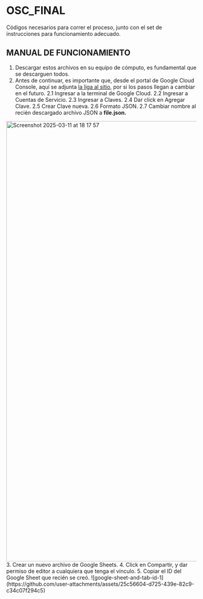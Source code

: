 # OSC_FINAL
Códigos necesarios para correr el proceso, junto con el set de instrucciones para funcionamiento adecuado.


## MANUAL DE FUNCIONAMIENTO

  1. Descargar estos archivos en su equipo de cómputo, es fundamental que se descarguen todos.
  2. Antes de continuar, es importante que, desde el portal de Google Cloud Console, aquí se adjunta [la liga al sitio](https://developers.google.com/workspace/guides/create-credentials#api-key), por si los pasos llegan a cambiar en el futuro.
  2.1 Ingresar a la terminal de Google Cloud.
  2.2 Ingresar a Cuentas de Servicio.
  2.3 Ingresar a Claves.
  2.4 Dar click en Agregar Clave.
  2.5 Crear Clave nueva.
  2.6 Formato JSON.
  2.7 Cambiar nombre al recién descargado archivo JSON a <b>file.json.</b>
  <img width="1162" alt="Screenshot 2025-03-11 at 18 17 57" src="https://github.com/user-attachments/assets/0758a1bc-913b-478f-af5b-a0a4a60e06bd" />
  3. Crear un nuevo archivo de Google Sheets.
  4. Click en Compartir, y dar permiso de editor a cualquiera que tenga el vínculo.
  5. Copiar el ID del Google Sheet que recién se creó.
  ![google-sheet-and-tab-id-1](https://github.com/user-attachments/assets/25c56604-d725-439e-82c9-c34c07f294c5)

